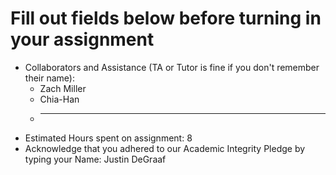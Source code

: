 # Fill out fields below before turning in your assignment

* Collaborators and Assistance (TA or Tutor is fine if you don't remember their name):
  * Zach Miller
  * Chia-Han
  * ____________________________________________
* Estimated Hours spent on assignment: 8
* Acknowledge that you adhered to our Academic Integrity Pledge by typing your Name: Justin DeGraaf

